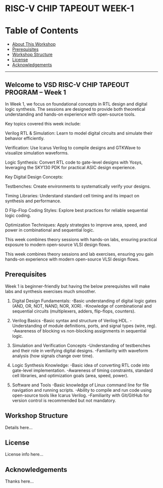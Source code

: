 # RISC-V CHIP TAPEOUT WEEK-1

# Table of Contents
- [About This Workshop](#about-this-workshop)
- [Prerequisites](#prerequisites)
- [Workshop Structure](#workshop-structure)
- [License](#license)
- [Acknowledgements](#acknowledgements)

---

## Welcome to VSD RISC-V CHIP TAPEOUT PROGRAM – Week 1

In Week 1, we focus on foundational concepts in RTL design and digital logic synthesis. The sessions are designed to provide both theoretical understanding and hands-on experience with open-source tools.

Key topics covered this week include:

Verilog RTL & Simulation: Learn to model digital circuits and simulate their behavior efficiently.

Verification: Use Icarus Verilog to compile designs and GTKWave to visualize simulation waveforms.

Logic Synthesis: Convert RTL code to gate-level designs with Yosys, leveraging the SKY130 PDK for practical ASIC design experience.

Key Digital Design Concepts:

Testbenches: Create environments to systematically verify your designs.

Timing Libraries: Understand standard cell timing and its impact on synthesis and performance.

D Flip-Flop Coding Styles: Explore best practices for reliable sequential logic coding.

Optimization Techniques: Apply strategies to improve area, speed, and power in combinational and sequential logic.

This week combines theory sessions with hands-on labs, ensuring practical exposure to modern open-source VLSI design flows.

This week combines theory sessions and lab exercises, ensuring you gain hands-on experience with modern open-source VLSI design flows.



## Prerequisites
Week 1 is beginner-friendly but having the below prerequisites will make labs and synthesis exercises much smoother.
1. Digital Design Fundamentals:
-Basic understanding of digital logic gates (AND, OR, NOT, NAND, NOR, XOR).
-Knowledge of combinational and sequential circuits (multiplexers, adders, flip-flops, counters).

2. Verilog Basics
-Basic syntax and structure of Verilog HDL.
-Understanding of module definitions, ports, and signal types (wire, reg).
-Awareness of blocking vs non-blocking assignments in sequential logic.

3. Simulation and Verification Concepts
-Understanding of testbenches and their role in verifying digital designs.
-Familiarity with waveform analysis (how signals change over time).

4. Logic Synthesis Knowledge:
-Basic idea of converting RTL code into gate-level implementation.
-Awareness of timing constraints, standard cell libraries, and optimization goals (area, speed, power).

5. Software and Tools
-Basic knowledge of Linux command line for file navigation and running scripts.
-Ability to compile and run code using open-source tools like Icarus Verilog.
-Familiarity with Git/GitHub for version control is recommended but not mandatory.


## Workshop Structure
Details here...

## License
License info here...

## Acknowledgements
Thanks here...


